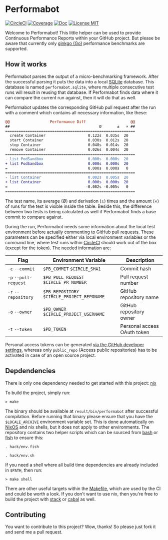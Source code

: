 # Performabot

[![CircleCI](https://circleci.com/gh/saschagrunert/performabot.svg?style=shield)](https://circleci.com/gh/saschagrunert/performabot)
[![Coverage](https://coveralls.io/repos/github/saschagrunert/performabot/badge.svg?branch=master)](https://coveralls.io/github/saschagrunert/performabot?branch=master)
[![Doc](https://img.shields.io/badge/doc-performabot-orange.svg)](https://saschagrunert.github.io/performabot)
[![License MIT](https://img.shields.io/badge/license-MIT-blue.svg)](https://github.com/saschagrunert/performabot/blob/master/LICENSE)

Welcome to Performabot! This little helper can be used to provide Continuous
Performance Reports within your GitHub project. But please be aware that
currently only [ginkgo (Go)](https://onsi.github.io/ginkgo/#benchmark-tests)
performance benchmarks are supported.

## How it works

Performabot parses the output of a micro-benchmarking framework. After the
successful parsing it puts the data into a local
[SQLite](https://www.sqlite.org) database. This database is named
`performabot.sqlite`, where multiple consecutive test runs will result in
reusing that database. If Performabot finds data where it can compare the
current run against, then it will do that as well.

Performabot updates the corresponding GitHub pull request after the run with a
comment which contains all necessary information, like these:

```diff
@@                  Performance Diff                    @@
##                                        Ø       ±   × ##
==========================================================
  create Container                   0.122s  0.035s  20
  start Container                    0.030s  0.012s  20
  stop Container                     0.048s  0.014s  20
  remove Container                   0.026s  0.004s  20
==========================================================
- list PodSandbox                    0.000s  0.000s  20
+ list PodSandbox                    0.000s  0.000s  20
=                                    0.000s  0.000s   0
==========================================================
- list Container                     0.002s  0.005s  20
+ list Container                     0.000s  0.000s  20
=                                   -0.002s -0.005s   0
==========================================================
```

The test name, its average (Ø) and derivation (±) times and the amount (×) of
runs for the test is visible inside the table. Beside this, the difference
between two tests is being calculated as well if Performabot finds a base commit
to compare against.

During the run, Performabot needs some information about the local test
environment before actually commenting to GitHub pull requests. These parameters
can be specified either via local environment variables or the command line,
where test runs within [CircleCI](https://circleci.com) should work out of the
box (except for the token). The needed information are:

| Flag                  | Environment Variable                        | Description                 |
| --------------------- | ------------------------------------------- | --------------------------- |
| `-c` `--commit`       | `$PB_COMMIT` `$CIRCLE_SHA1`                 | Commit hash                 |
| `-p` `--pull-request` | `$PB_PULL_REQUEST` `$CIRCLE_PR_NUMBER`      | Pull request number         |
| `-r` `--repository`   | `$PB_REPOSITORY` `$CIRCLE_PROJECT_REPONAME` | GitHub repository name      |
| `-o` `--owner`        | `$PB_OWNER` `$CIRCLE_PROJECT_USERNAME`      | GitHub repository owner     |
| `-t` `--token`        | `$PB_TOKEN`                                 | Personal access OAuth token |

Personal access tokens can be generated [via the GitHub developer
settings](https://github.com/settings/tokens), whereas only `public_repo`
(Access public repositories) has to be activated in case of an open source
project.

## Depdendencies

There is only one dependency needed to get started with this project:
[nix](https://nixos.org/nix)

To build the project, simply run:

```shell
> make
```

The binary should be available at `result/bin/performabot` after successful
compilation. Before running that binary please ensure that you have the
`$LOCALE_ARCHIVE` environment variable set. This is done automatically on
[NixOS](https://nixos.org) and nix shells, but it does not apply to other
environments. The repository contains two helper scripts which can be sourced
from [bash](https://www.gnu.org/software/bash) or [fish](https://fishshell.com)
to ensure this:

```shell
. hack/env.fish
```

```shell
. hack/env.sh
```

If you need a shell where all build time dependencies are already
included in `$PATH`, then run:

```shell
> make shell
```

There are other useful targets within the [Makefile](Makefile), which are used
by the CI and could be worth a look. If you don't want to use nix, then you're
free to build the project with [stack](https://haskellstack.org) or
[cabal](https://www.haskell.org/cabal) as well.

## Contributing

You want to contribute to this project? Wow, thanks! So please just fork it and
send me a pull request.
